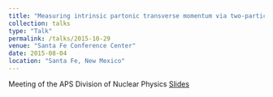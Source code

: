 ```yaml
---
title: "Measuring intrinsic partonic transverse momentum via two-particle correlations in PHENIX"
collection: talks
type: "Talk"
permalink: /talks/2015-10-29
venue: "Santa Fe Conference Center"
date: 2015-08-04
location: "Santa Fe, New Mexico"
---
```


Meeting of the APS Division of Nuclear Physics 
[Slides](https://jdosbo.github.io/files/DNP2015_Osborn_Intrinsickt.pdf) 